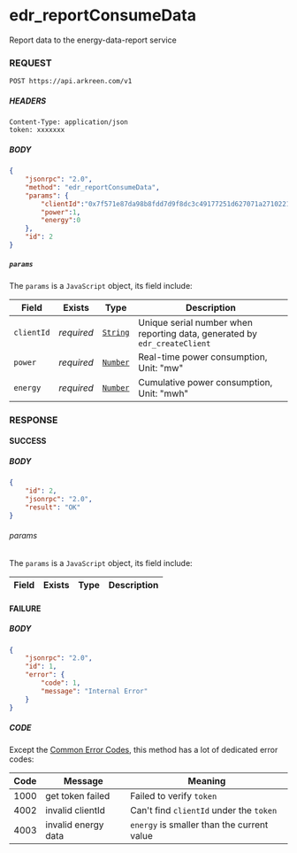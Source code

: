 # edr_reportConsumeData

Report data to the energy-data-report service




### REQUEST

```
POST https://api.arkreen.com/v1
```



##### HEADERS

```
Content-Type: application/json
token: xxxxxxx
```



##### BODY

```json
{
    "jsonrpc": "2.0",
    "method": "edr_reportConsumeData",
    "params": {
        "clientId":"0x7f571e87da98b8fdd7d9f8dc3c49177251d627071a27102216f011dd426b3538",
        "power":1,
        "energy":0
    },
    "id": 2
}
```



##### `params`

The `params` is a `JavaScript` object, its field include:

| Field          | Exists     | Type     | Description          |
| -------------- | ---------- | -------- | -------------------- |
| `clientId` | *required* | [`String`](./Types.md#String)  | Unique serial number when reporting data, generated by `edr_createClient` |
| `power` | *required* | [`Number`](./Types.md#Number)  | Real-time power consumption, Unit: "mw" |
| `energy` | *required* | [`Number`](./Types.md#Number)  | Cumulative power consumption, Unit: "mwh" |




### RESPONSE



#### SUCCESS

##### BODY

```json
{
    "id": 2,
    "jsonrpc": "2.0",
    "result": "OK"
}
```


###### params

The `params` is a `JavaScript` object, its field include:

| Field          | Exists     | Type     | Description          |
| -------------- | ---------- | -------- | -------------------- |



#### FAILURE

##### BODY

```json
{
    "jsonrpc": "2.0",
    "id": 1,
    "error": {
        "code": 1,
        "message": "Internal Error"
    }
}
```



##### CODE

Except the [Common Error Codes](../Common/Types.md), this method has a lot of dedicated error codes:

| Code | Message                              | Meaning                         |
| ---- | ------------------------------------ | ------------------------------- |
| 1000 | get token failed | Failed to verify `token` |
| 4002 | invalid clientId | Can't find `clientId` under the `token` |
| 4003 | invalid energy data | `energy` is smaller than the current value |

